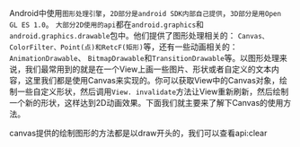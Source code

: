 Android中使用`图形处理引擎`，`2D部分是android SDK内部自己提供`，`3D部分是用Open GL ES 1.0`。
`大部分2D使用的api`都在`android.graphics`和`android.graphics.drawable`包中。他们提供了图形处理相关的： `Canvas、ColorFilter、Point(点)和RetcF(矩形)`等，还有一些动画相关的：`AnimationDrawable`、 `BitmapDrawable`和`TransitionDrawable`等。以图形处理来说，我们最常用到的就是在一个View上画一些图片、形状或者自定义的文本内容，这里我们都是使用Canvas来实现的。你可以获取View中的Canvas对象，绘制一些自定义形状，然后调用`View. invalidate`方法让View重新刷新，然后绘制一个新的形状，这样达到2D动画效果。下面我们就主要来了解下Canvas的使用方法。



canvas提供的绘制图形的方法都是以draw开头的，我们可以查看api:clear

